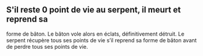 ## S'il reste 0 point de vie au serpent, il meurt et reprend sa

forme de bâton. Le bâton vole alors en éclats, définitivement
détruit. Le serpent récupère tous ses points de vie s’il reprend
sa forme de bâton avant de perdre tous ses points de vie.
